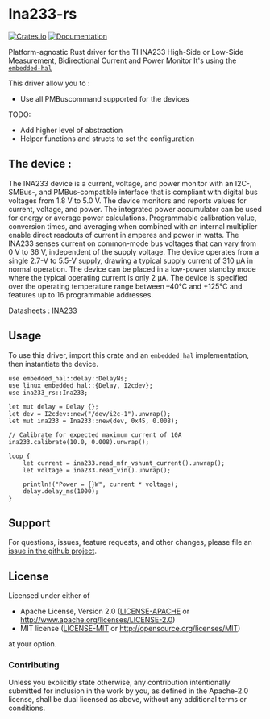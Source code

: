 # Ina233-rs

[![Crates.io](https://img.shields.io/crates/v/ina233-rs.svg)](https://crates.io/crates/ina233-rs)
[![Documentation](https://docs.rs/ina233-rs/badge.svg)](https://docs.rs/ina233-rs)

Platform-agnostic Rust driver for the TI INA233 High-Side or Low-Side Measurement, Bidirectional Current and Power Monitor
It's using the [`embedded-hal`]


This driver allow you to :

- Use all PMBuscommand supported for the devices

TODO:

  - Add higher level of abstraction
  - Helper functions and structs to set the configuration


## The device : 

The INA233 device is a current, voltage, and power
monitor with an I2C-, SMBus-, and PMBus-compatible
interface that is compliant with digital bus voltages
from 1.8 V to 5.0 V. The device monitors and reports
values for current, voltage, and power. The integrated
power accumulator can be used for energy or
average power calculations. Programmable
calibration value, conversion times, and averaging
when combined with an internal multiplier enable
direct readouts of current in amperes and power in
watts.
The INA233 senses current on common-mode bus
voltages that can vary from 0 V to 36 V, independent
of the supply voltage. The device operates from a
single 2.7-V to 5.5-V supply, drawing a typical supply
current of 310 μA in normal operation. The device
can be placed in a low-power standby mode where
the typical operating current is only 2 μA. The device
is specified over the operating temperature range
between –40°C and +125°C and features up to 16
programmable addresses.

Datasheets :  [INA233](https://www.ti.com/lit/ds/symlink/ina233.pdf?)



## Usage

To use this driver, import this crate and an `embedded_hal` implementation,
then instantiate the device.

```rust,no_run
use embedded_hal::delay::DelayNs;
use linux_embedded_hal::{Delay, I2cdev};
use ina233_rs::Ina233;

let mut delay = Delay {};
let dev = I2cdev::new("/dev/i2c-1").unwrap();
let mut ina233 = Ina233::new(dev, 0x45, 0.008);

// Calibrate for expected maximum current of 10A
ina233.calibrate(10.0, 0.008).unwrap();

loop {
    let current = ina233.read_mfr_vshunt_current().unwrap();
    let voltage = ina233.read_vin().unwrap();

    println!("Power = {}W", current * voltage);
    delay.delay_ms(1000);
}
```

## Support

For questions, issues, feature requests, and other changes, please file an
[issue in the github project](https://github.com/PixmaNts/ina233-rs/issues).

## License

Licensed under either of

 * Apache License, Version 2.0 ([LICENSE-APACHE](LICENSE-APACHE) or
   <http://www.apache.org/licenses/LICENSE-2.0>)
 * MIT license ([LICENSE-MIT](LICENSE-MIT) or
   <http://opensource.org/licenses/MIT>)

at your option.

### Contributing

Unless you explicitly state otherwise, any contribution intentionally submitted
for inclusion in the work by you, as defined in the Apache-2.0 license, shall
be dual licensed as above, without any additional terms or conditions.

[`embedded-hal`]: https://github.com/rust-embedded/embedded-hal